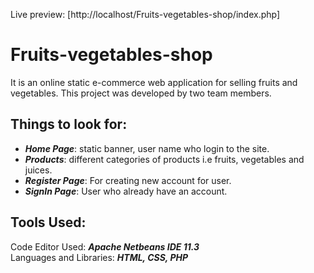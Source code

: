 Live preview: [http://localhost/Fruits-vegetables-shop/index.php]
# Fruits-vegetables-shop

It is an online static e-commerce web application for selling fruits and vegetables. This project was developed by two team members.<br>

## Things to look for:

* ***Home Page***: static banner, user name who login to the site.<br>
* ***Products***: different categories of products i.e fruits, vegetables and juices.<br>
* ***Register Page***: For creating new account for user.<br>
* ***SignIn Page***: User who already have an account.<br>

## Tools Used:
Code Editor Used: ***Apache Netbeans IDE 11.3***<br>
Languages and Libraries: ***HTML, CSS, PHP***
